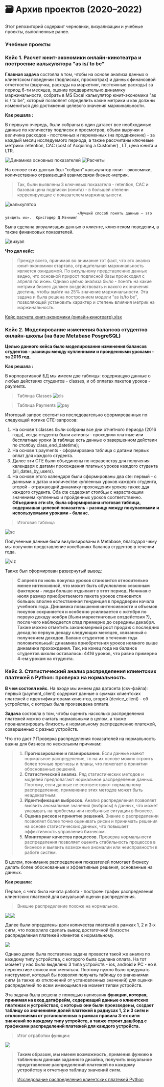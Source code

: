 # 🗃 Архив проектов (2020–2022)

Этот репозиторий содержит черновики, визуализации и учебные проекты, выполненные ранее.
### Учебные проекты 

### <p>  Кейс 1.  Расчет юнит-экономики онлайн-кинотеатра и построение калькулятора "as is/ to be" </p>

 __Главная задача__  состояла в том, чтобы на основе анализа данных о клиентском поведении (подписках, просмотрах) и данных финансовой отчетности (выручка, расходы на маркетинг, постоянные расходы) за период 6-ти месяцев, оценив предварительно динамику маржинальности, собрать в MS Excel калькулятор юнит-экономики "as is / to be", который позволяет определить какие метрики и как должны измениться для достижения целевого значения маржинальности. 
  
 __Как решала :__
<p> В первыую очередь, были собраны в один датасет все необходимые данные по количеству подписок и просмотров, объем выручки и величина расходов - постоянных и переменных (на продвижение) - за каждый месяц исследуемого периода, а также рассчитаны ключевые метрики: retention, CAC (cost of Acquiring a Customer) , LT, цена юнита и LTR. </p>

![Динамика основных показателей](/screen.png)
![Расчеты](/scr.png)
<p> На основе этих данных был "собран" калькулятор юнит - экономики, количественно отражающий взаимосвязи бизнес-метрик.</p>

> Так, были выявлены 3 ключевых показателя - retention, CAC и базовая цена подписки (юнита)  - в большей степени коррелирующие с показателем маржинальности. 


![калькулятор](/images/calcul.png)

                                     «Лучший способ понять данные — это увидеть их».  Кристофер Д.Мэннинг  
                                                                 
<p> Была сделана визуализация данных о клиенте, клиентском поведении, а также финансовых показателей. </p> 

![визуал](/images/vis.png)

__Что дал кейс:__
> Прежде всего, принимая во внимание тот факт, что это анализ юнит-экономики стартапа, отрицательная маржинальность является ожидаемой. По визульному представлению данных видно, что основной прирост подписной базы происходил с апреля по июнь.
> Однако целью анализа было - понять на какие метрики бизнес должен воздействовать и какого их значения достичь, чтобы выйти на 25% значение маржинальности. Эта задача и была решена построением модели "as is/to be", позволяющей установить характер и степень влияния метрик на маржинальность.

[Кейс расчета юнит-экономики (онлайн-кинотеатр).xlsx](https://docs.google.com/spreadsheets/d/14qiEvgaeAUXFlnwXWmeKxus-luSW6EK8/edit?usp=drive_link&ouid=102005071882917500790&rtpof=true&sd=true)

### <p> Кейс 2.  Моделирование изменения балансов студентов онлайн-школы (на базе Metabase PosgreSQL) </p> 

 
 __Целью данного кейса было моделирование изменения балансов студентов - разницы между купленными и проиденными уроками - за 2016 год.__

 __Как решала :__
<p> В корпоративной БД мы имеем две таблицы: содержащую данные о любых действиях студентов - classes, и об оплатах пакетов уроков - payments.</p>

> Таблица Classes
![cls](/classes.png)

> Таблица Payments
![pay](/paym.png)

<p> Итоговый запрос состоит из последовательно сформированных по следующей логике CTE-запросов: </p>

1. На основе т.classes были собраны все дни отчетного периода (2016 года), когда студенты были активны - проходили платные или бесплатные уроки (в таблице есть данные о завершенном действии по столбцу class_end_datetime);
2. На основе т.payments - сформирована таблица с датами первых оплат для каждого студента.
3. Далее эти CTE были объединены по неравенству для получения календаря с датами прохождения платных уроков каждого студента (all_dates_by_users). 
4. На основе этого календаря были сформированы два cte: первый - с данными о датах и количестве купленных уроков каждого студента, второй - отражающий динамику прохождения уроков также ддя каждого студента. Оба cte содержат столбцы с нарастающим значением купленных и пройденных уроков соответственно.   
__Объединив эти cte, была сформирована итоговая таблица, содержашая целевой показатель - разницу между покупаемыми и используемыми уроками - баланс.__
   
> Итоговая таблица

![sс](/SqlV.png)
<p> Полученные данные были визулизированы в Metabase, благодаря чему мы получили представление колебаниях баланса студентов в течении года. </p>

![viz](/vizual.png)

Также был сформирован развернутый вывод:
 
 >__С апреля по июль покупка уроков становится относительно менее интенсивной, что может быть обусловлено сезонным фактором - люди больше отдыхают в этот период.  Начиная с июля  размер приобретаемого пакета уроков становится  больше: вполне естественная тенденция в преддверии начала учебного года.
   Динамика повышения интенсивности и объемов покупок  сохраняется и особенно усиливается с октября по первую декаду ноября (были маркетинговые воздействия ?), после чего наблюдается спад примерно до середины декабря.
   Также можно отметить закономерный рост продаж с последних декад по первую декаду следующих месяцев, связанный с получением доходов.
   Баланс студентов в течении года положительный: динамика приобретения  уроков немного выше динамики прохождения. Так, на конец года на балансе студентов школы оставалось: 4416 уроков,  что равно примерно 4-ем урокам на студента.__

### <p> Кейс 3.  Статистический анализ распределения клиентских платежей в Python: проверка на нормальность. </p>

 
 __В чем состоял кейс.__ На входе мы имеем два датасета (csv-файла): первый (payment_client) содержит данные о суммах клиентских платежей с идентификаторами клиентов, второй (device_client) - об устройстах, с которых была произведена оплата. 
 
 __Задача__ состояла в том, чтобы оценить насколько распределения платежей можно считать нормальными в целом, а также проанализировать близость к нормальному распределению платежей, совершенных с разных устройств.
  <p> Что это даст ? Проверка распределения показателей на нормальность важна для бизнеса по нескольким причинам:</p>

>1. __Прогнозирование и планирование.__ Если данные имеют нормальное распределение, то на их основе можно строить более точные прогнозы и планы, что помогает в принятии обоснованных решений.
>2. __Статистический анализ.__ Ряд статистических методов и моделей предполагают нормальное распределение данных. Поэтому, если данные не соответствуют нормальному распределению, применение этих методов может быть неадекватным.
>3. __Идентификация выбросов.__ Анализ распределения позволяет выявить аномальные значения (выбросы) в данных, что может указывать на проблемы или необычные ситуации в бизнесе.
>4. __Оценка рисков и принятие решений.__ Знание о распределении позволяет более точно оценивать риски и принимать решения на основе статистических данных, что повышает эффективность управления бизнесом.
>5. __Мониторинг качества процессов.__ Проверка нормальности распределения позволяет оценить стабильность процессов в бизнесе и выявить возможные аномалии или неисправности в работе систем.
   
В целом, понимание распределения показателей помогает бизнесу делать более обоснованные и эффективные решения, основанные на данных.

<p></p>
<p></p>

__Как решала:__

<p> Первое, с чего была начата работа - построен график распределения клиентских платежей для визуальной оценки распределения.</p>

>Внешне распределение похоже на нормальное.

![](/py11.png)![](/py22.png)

Далее были определены доли количества платежей в рамках 1, 2 и 3-х сигм, что позволило сделать вывод достаточной близости распределения платежей клиентов к нормальному. 

![](/Py3.png)

Однако далее была поставлена задача провести такой же анализ по каждому типу устройства, с которого была сделана оплата. На тот момент у нас было выделено 3 типа устройств - ios, android и PC -  но в перспективе список мог меняться. Поэтому нужно было придумать инструмент, который бы позволял получать таблицу со значениями сигм (а также их отклонений от установленных значений) для оценки распределний по всем имеющимся на момент типам устройств.
<p></p>

Эта задача была решена с помощью написания __функции, которая, принимая на вход датафрейм, содержащий данные о клиентских платежах и устройствах, с которых они были произведены, создает таблицу со значениями долей платежей в радиусах 1, 2 и 3 сигм и отклонениями от установленных в рамках правила 3-ех сигм значений по каждому типу устройств, а также строит дашборд с графиками распределений платежей для каждого устройста.__

>Итог отработки функции:

![](/Py5.png)

>__Таким образом, мы имеем возможность, применив функию к табличным данным заданного дизайна, получить визуальное представление распределений платежей по каждому устройству и отчетную таблицу значений сигм.__
>
>[Исследование распределения клиентских платежей Python](https://drive.google.com/drive/folders/1zy6cJ-38ZPPoUw3AyeBVLHNPXMEgRP_t?usp=drive_link)




